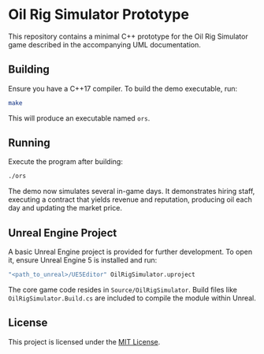 # Oil Rig Simulator Prototype

This repository contains a minimal C++ prototype for the Oil Rig Simulator game described in the accompanying UML documentation.

## Building

Ensure you have a C++17 compiler. To build the demo executable, run:

```bash
make
```

This will produce an executable named `ors`.

## Running

Execute the program after building:

```bash
./ors
```

The demo now simulates several in-game days. It demonstrates hiring staff, executing a contract that yields revenue and reputation, producing oil each day and updating the market price.

## Unreal Engine Project

A basic Unreal Engine project is provided for further development. To open it, ensure Unreal Engine 5 is installed and run:

```bash
"<path_to_unreal>/UE5Editor" OilRigSimulator.uproject
```

The core game code resides in `Source/OilRigSimulator`. Build files like `OilRigSimulator.Build.cs` are included to compile the module within Unreal.

## License

This project is licensed under the [MIT License](LICENSE).
